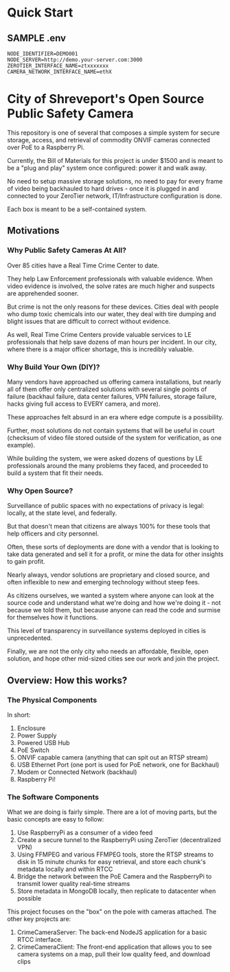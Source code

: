 # Quick Start

## SAMPLE .env

```
NODE_IDENTIFIER=DEMO001
NODE_SERVER=http://demo.your-server.com:3000
ZEROTIER_INTERFACE_NAME=ztxxxxxxx
CAMERA_NETWORK_INTERFACE_NAME=ethX
```

# City of Shreveport's Open Source Public Safety Camera

This repository is one of several that composes a simple system for secure storage, access, and retrieval of commodity ONVIF cameras connected over PoE to a Raspberry Pi. 

Currently, the Bill of Materials for this project is under $1500 and is meant to be a "plug and play" system once configured: power it and walk away. 

No need to setup massive storage solutions, no need to pay for every frame of video being backhauled to hard drives - once it is plugged in and connected to your ZeroTier network, IT/Infrastructure configuration is done.

Each box is meant to be a self-contained system. 

## Motivations

### Why Public Safety Cameras At All?

Over 85 cities have a Real Time Crime Center to date. 

They help Law Enforcement professionals with valuable evidence. When video evidence is involved, the solve rates are much higher and suspects are apprehended sooner. 

But crime is not the only reasons for these devices. Cities deal with people who dump toxic chemicals into our water, they deal with tire dumping and blight issues that are difficult to correct without evidence.

As well, Real Time Crime Centers provide valuable services to LE professionals that help save dozens of man hours per incident. In our city, where there is a major officer shortage, this is incredibly valuable. 

### Why Build Your Own (DIY)?

Many vendors have approached us offering camera installations, but nearly all of them offer only centralized solutions with several single points of failure (backhaul failure, data center failures, VPN failures, storage failure, hacks giving full access to EVERY camera, and more). 

These approaches felt absurd in an era where edge compute is a possibility.

Further, most solutions do not contain systems that will be useful in court (checksum of video file stored outside of the system for verification, as one example). 

While building the system, we were asked dozens of questions by LE professionals around the many problems they faced, and proceeded to build a system that fit their needs.

### Why Open Source?

Surveillance of public spaces with no expectations of privacy is legal: locally, at the state level, and federally. 

But that doesn't mean that citizens are always 100% for these tools that help officers and city personnel.

Often, these sorts of deployments are done with a vendor that is looking to take data generated and sell it for a profit, or mine the data for other insights to gain profit. 

Nearly always, vendor solutions are proprietary and closed source, and often inflexible to new and emerging technology without steep fees. 

As citizens ourselves, we wanted a system where anyone can look at the source code and understand what we're doing and how we're doing it - not because we told them, but because anyone can read the code and surmise for themselves how it functions.

This level of transparency in surveillance systems deployed in cities is unprecedented. 

Finally, we are not the only city who needs an affordable, flexible, open solution, and hope other mid-sized cities see our work and join the project.

## Overview: How this works?

### The Physical Components

In short:

1. Enclosure
1. Power Supply
1. Powered USB Hub
1. PoE Switch
1. ONVIF capable camera (anything that can spit out an RTSP stream)
1. USB Ethernet Port (one port is used for PoE network, one for Backhaul)
1. Modem or Connected Network (backhaul) 
1. Raspberry Pi!

### The Software Components

What we are doing is fairly simple. There are a lot of moving parts, but the basic concepts are easy to follow:

1. Use RaspberryPi as a consumer of a video feed
1. Create a secure tunnel to the RaspberryPi using ZeroTier (decentralized VPN)
1. Using FFMPEG and various FFMPEG tools, store the RTSP streams to disk in 15 minute chunks for easy retrieval, and store each chunk's metadata locally and within RTCC
1. Bridge the network between the PoE Camera and the RaspberryPi to transmit lower quality real-time streams
1. Store metadata in MongoDB locally, then replicate to datacenter when possible

This project focuses on the "box" on the pole with cameras attached. The other key projects are:

1. CrimeCameraServer: The back-end NodeJS application for a basic RTCC interface.
1. CrimeCameraClient: The front-end application that allows you to see camera systems on a map, pull their low quality feed, and download clips

